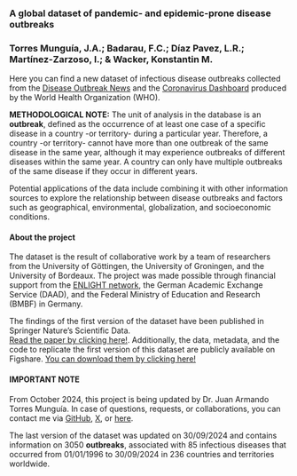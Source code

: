 ### **A global dataset of pandemic- and epidemic-prone disease outbreaks**

### **Torres Munguía, J.A.; Badarau, F.C.; Díaz Pavez, L.R.; Martínez-Zarzoso, I.; & Wacker, Konstantin M.**

Here you can find a new dataset of infectious disease outbreaks
collected from the [Disease Outbreak
News](https://www.who.int/emergencies/disease-outbreak-news) and the
[Coronavirus Dashboard](https://data.who.int/dashboards/covid19)
produced by the World Health Organization (WHO).

**METHODOLOGICAL NOTE:** The unit of analysis in the database is an
**outbreak**, defined as the occurrence of at least one case of a
specific disease in a country -or territory- during a particular year.
Therefore, a country -or territory- cannot have more than one outbreak
of the same disease in the same year, although it may experience
outbreaks of different diseases within the same year. A country can only
have multiple outbreaks of the same disease if they occur in different
years.

Potential applications of the data include combining it with other
information sources to explore the relationship between disease
outbreaks and factors such as geographical, environmental,
globalization, and socioeconomic conditions.

#### About the project

The dataset is the result of collaborative work by a team of researchers
from the University of Göttingen, the University of Groningen, and the
University of Bordeaux. The project was made possible through financial
support from the [ENLIGHT network](https://enlight-eu.org/index.php),
the German Academic Exchange Service (DAAD), and the Federal Ministry of
Education and Research (BMBF) in Germany.

The findings of the first version of the dataset have been published in
Springer Nature’s Scientific Data.  
[Read the paper by clicking
here!](https://www.nature.com/articles/s41597-022-01797-2).
Additionally, the data, metadata, and the code to replicate the first
version of this dataset are publicly available on Figshare. [You can
download them by clicking
here!](https://figshare.com/articles/dataset/A_global_dataset_of_pandemic-_and_epidemic-prone_disease_outbreaks/17207183)

#### IMPORTANT NOTE

From October 2024, this project is being updated by Dr. Juan Armando
Torres Munguía. In case of questions, requests, or collaborations, you
can contact me via [GitHub](https://github.com/jatorresmunguia),
[X](https://x.com/jtorresmunguia), or
[here](https://juan-torresmunguia.netlify.app/contact/).

The last version of the dataset was updated on 30/09/2024 and contains
information on 3050 **outbreaks**, associated with 85 infectious
diseases that occurred from 01/01/1996 to 30/09/2024 in 236 countries
and territories worldwide.
